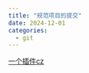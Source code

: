 ```yaml
---
title: "规范项目的提交"
date: 2024-12-01
categories:
  - git
---
```


[一个插件cz](https://github.com/leoforfree/cz-customizable)
